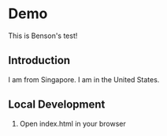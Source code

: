 # Demo

This is Benson's test!
## Introduction
I am from Singapore.
I am in the United States.

## Local Development

1.  Open index.html in your browser
